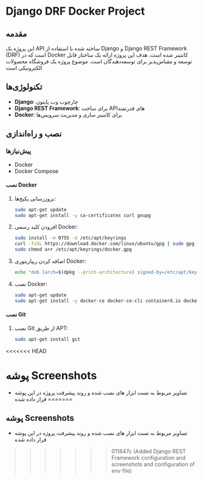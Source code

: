 # Django DRF Docker Project

## مقدمه
این پروژه یک API ساخته شده با استفاده از Django و Django REST Framework (DRF) است که در Docker کانتینر شده است. هدف این پروژه ارائه یک ساختار قابل توسعه و مقیاس‌پذیر برای توسعه‌دهندگان است. موضوع پروژه یک فروشگاه محصولات الکترونیکی است 

## تکنولوژی‌ها
- **Django**: چارچوب وب پایتون
- **Django REST Framework**: برای ساخت APIهای قدرتمند
- **Docker**: برای کانتینر سازی و مدیریت سرویس‌ها

## نصب و راه‌اندازی

### پیش‌نیازها
- Docker
- Docker Compose

#### نصب Docker
1. بروزرسانی پکیج‌ها:
    ```bash
    sudo apt-get update
    sudo apt-get install -y ca-certificates curl gnupg
    ```
2. افزودن کلید رسمی Docker:
    ```bash
    sudo install -m 0755 -d /etc/apt/keyrings
    curl -fsSL https://download.docker.com/linux/ubuntu/gpg | sudo gpg --dearmor -o /etc/apt/keyrings/docker.gpg
    sudo chmod a+r /etc/apt/keyrings/docker.gpg
    ```
3. اضافه کردن ریپازیتوری Docker:
    ```bash
    echo "deb [arch=$(dpkg --print-architecture) signed-by=/etc/apt/keyrings/docker.gpg] https://download.docker.com/linux/ubuntu $(lsb_release -cs) stable" | sudo tee /etc/apt/sources.list.d/docker.list > /dev/null
    ```
4. نصب Docker:
    ```bash
    sudo apt-get update
    sudo apt-get install -y docker-ce docker-ce-cli containerd.io docker-buildx-plugin docker-compose-plugin
    ```

#### نصب Git
1. نصب Git از طریق APT:
    ```bash
    sudo apt-get install git
    ```
   
<<<<<<< HEAD
# پوشه Screenshots
- تصاویر مربوط به تست ابزار های نصب شده و روند پیشرفت پروژه در این پوشه قرار داده شده 
=======
## پوشه Screenshots
- تصاویر مربوط به تست ابزار های نصب شده و روند پیشرفت پروژه در این پوشه قرار داده شده 

>>>>>>> 011847c (Added Django REST Framework configuration and screenshots and configuration of env file)

